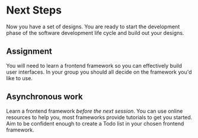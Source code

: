 # Next Steps

Now you have a set of designs. You are ready to start the development phase of the software development life cycle and build out your designs.

## Assignment

You will need to learn a frontend framework so you can effectively build user interfaces. In your group you should all decide on the framework you'd like to use. 

## Asynchronous work

Learn a frontend framework *before the next session*. You can use online resources to help you, most frameworks provide tutorials to get you started. Aim to be confident enough to create a Todo list in your chosen frontend framework.
